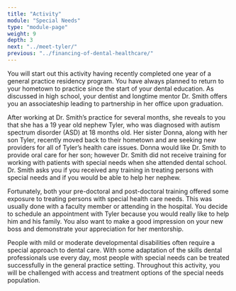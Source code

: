 ```yaml
---
title: "Activity"
module: "Special Needs"
type: "module-page"
weight: 9
depth: 3
next: "../meet-tyler/"
previous: "../financing-of-dental-healthcare/"
---
```

<form method="post" action="."><div class="pageblock"><p>You will start out this activity having recently completed one year of a general practice residency program. You have always planned to return to your hometown to practice since the start of your dental education. As discussed in high school, your dentist and longtime mentor Dr. Smith offers you an associateship leading to partnership in her office upon graduation. </p>
<p>After working at Dr. Smith’s practice for several months, she reveals to you that she has a 19 year old nephew Tyler, who was diagnosed with autism spectrum disorder (ASD) at 18 months old. Her sister Donna, along with her son Tyler, recently moved back to their hometown and are seeking new providers for all of Tyler’s health care issues. Donna would like Dr. Smith to provide oral care for her son; however Dr. Smith did not receive training for working with patients with special needs when she attended dental school. Dr. Smith asks you if you received any training in treating persons with special needs and if you would be able to help her nephew.  </p>
<p>Fortunately, both your pre-doctoral and post-doctoral training offered some exposure to treating persons with special health care needs. This was usually done with a faculty member or attending in the hospital. You decide to schedule an appointment with Tyler because you would really like to help him and his family. You also want to make a good impression on your new boss and demonstrate your appreciation for her mentorship.</p>
<p>People with mild or moderate developmental disabilities often require a special approach to dental care. With some adaptation of the skills dental professionals use every day, most people with special needs can be treated successfully in the general practice setting. Throughout this activity, you will be challenged with access and treatment options of the special needs population. </p>
</div></form>